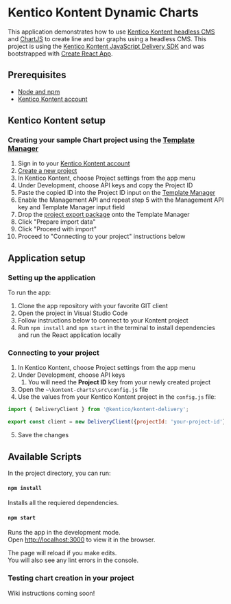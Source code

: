 # Kentico Kontent Dynamic Charts

This application demonstrates how to use [Kentico Kontent headless CMS](https://kontent.ai/) and [ChartJS](https://www.chartjs.org/docs/latest/) to create line and bar graphs using a headless CMS. This project is using the [Kentico Kontent JavaScript Delivery SDK](https://github.com/Kentico/kontent-delivery-sdk-js) and was bootstrapped with [Create React App](https://github.com/facebookincubator/create-react-app).

## Prerequisites
* [Node and npm](https://nodejs.org/en/)
* [Kentico Kontent account](https://app.kontent.ai)

## Kentico Kontent setup

### Creating your sample Chart project using the [Template Manager](https://kentico.github.io/kontent-template-manager/import-from-file)
1. Sign in to your [Kentico Kontent account](https://app.kontent.ai)
1. [Create a new project](https://docs.kontent.ai/tutorials/set-up-projects/manage-projects/managing-projects#a-creating-projects)
1. In Kentico Kontent, choose Project settings from the app menu
1. Under Development, choose API keys and copy the Project ID
1. Paste the copied ID into the Project ID input on the [Template Manager](https://kentico.github.io/kontent-template-manager/import-from-file)
1. Enable the Management API and repeat step 5 with the Management API key and Template Manager input field
1. Drop the [project export package](https://github.com/kentico-michaelb/kontent-charts/blob/master/exports/kontent-backup-20-8-2020-9-4.zip) onto the Template Manager
1. Click "Prepare import data"
1. Click "Proceed with import"
1. Proceed to "Connecting to your project" instructions below

## Application setup

### Setting up the application
To run the app:
1. Clone the app repository with your favorite GIT client
1. Open the project in Visual Studio Code
1. Follow instructions below to connect to your Kontent project
1. Run `npm install` and `npm start` in the terminal to install dependencies and run the React application locally

### Connecting to your project

1. In Kentico Kontent, choose Project settings from the app menu
1. Under Development, choose API keys 
    1. You will need the **Project ID** key from your newly created project
1. Open the `~\kontent-charts\src\config.js` file
1. Use the values from your Kentico Kontent project in the `config.js` file:
```javascript
import { DeliveryClient } from '@kentico/kontent-delivery';

export const client = new DeliveryClient({projectId: 'your-project-id'});
```
5. Save the changes

## Available Scripts

In the project directory, you can run:

#### `npm install` 

Installs all the requiered dependencies.

#### `npm start`

Runs the app in the development mode.<br>
Open [http://localhost:3000](http://localhost:3000) to view it in the browser.

The page will reload if you make edits.<br>
You will also see any lint errors in the console.


### Testing chart creation in your project
Wiki instructions coming soon! 
